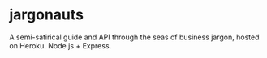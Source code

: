 # jargonauts
A semi-satirical guide and API through the seas of business jargon, hosted on Heroku. Node.js + Express.
